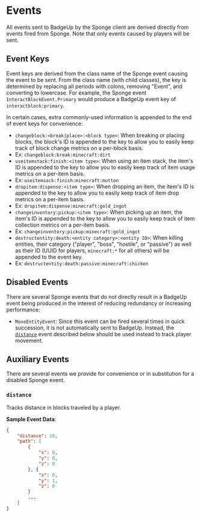 # Events

All events sent to BadgeUp by the Sponge client are derived directly from events fired from Sponge. Note that only events caused by players will be sent.

## Event Keys

Event keys are derived from the class name of the Sponge event causing the event to be sent. From the class name (with child classes), the key is determined by replacing all periods with colons, removing "Event", and converting to lowercase. For example, the Sponge event `InteractBlockEvent.Primary` would produce a BadgeUp event key of `interactblock:primary`.

In certain cases, extra commonly-used information is appended to the end of event keys for convenience:

 * `changeblock:<break|place>:<block type>`: When breaking or placing blocks, the block's ID is appended to the key to allow you to easily keep track of block change metrics on a per-block basis.
  * Ex: `changeblock:break:minecraft:dirt`
 * `useitemstack:finish:<item type>`: When using an item stack, the item's ID is appended to the key to allow you to easily keep track of item usage metrics on a per-item basis.
  * Ex: `useitemsack:finish:minecraft:mutton`
 * `dropitem:dispense:<item type>`: When dropping an item, the item's ID is appended to the key to allow you to easily keep track of item drop metrics on a per-item basis.
  * Ex: `dropitem:dispense:minecraft:gold_ingot`
 * `changeinventory:pickup:<item type>`: When picking up an item, the item's ID is appended to the key to allow you to easily keep track of item collection metrics on a per-item basis.
  * Ex: `changeinventory:pickup:minecraft:gold_ingot`
 * `destructentity:death:<entity category>:<entity ID>`: When killing entities, their category ("player", "boss", "hostile", or "passive") as well as their ID (UUID for players, `minecraft:*` for all others) will be appended to the event key.
  * Ex: `destructentity:death:passive:minecraft:chicken`

## Disabled Events

There are several Sponge events that do not directly result in a BadgeUp event being produced in the interest of reducing redundancy or increasing performance:

* `MoveEntityEvent`: Since this event can be fired several times in quick succession, it is not automatically sent to BadgeUp. Instead, the [`distance`](#-distance-) event described below should be used instead to track player movement.

## Auxiliary Events

There are several events we provide for convenience or in substitution for a disabled Sponge event.

### `distance`

Tracks distance in blocks traveled by a player.

**Sample Event Data**:

``` json
{
    "distance": 20,
    "path": [
        {
            "x": 0,
            "y": 0,
            "z": 0
        }, {
            "x": 0,
            "y": 1,
            "z": 0
        }
        ...
    ]
}
```
